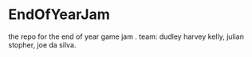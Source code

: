 # EndOfYearJam
the repo for the end of year game jam . team: dudley harvey kelly, julian stopher, joe da silva.
